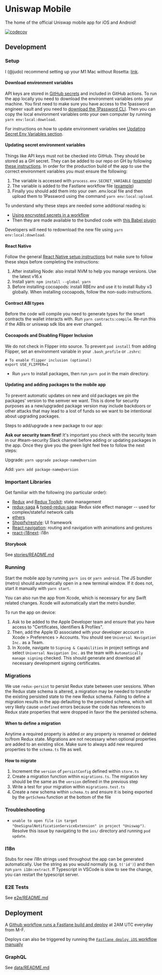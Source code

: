 # Uniswap Mobile

The home of the official Uniswap mobile app for iOS and Android!

[![codecov](https://codecov.io/gh/Uniswap/mobile/branch/main/graph/badge.svg?token=YVT2Y86O82)](https://codecov.io/gh/Uniswap/mobile)

## Development

### Setup

I (@judo) recommend setting up your M1 Mac without Rosetta: [link](https://medium.com/@davidjasonharding/developing-a-react-native-app-on-an-m1-mac-without-rosetta-29fcc7314d70).

#### Download environment variables

API keys are stored in [GitHub secrets](https://docs.github.com/en/actions/security-guides/encrypted-secrets) and included in GitHub actions. To run the app locally you need to download the environment variables onto your machine. You first need to make sure you have access to the 1password engineer vault and you need to [download the 1Password CLI](https://developer.1password.com/docs/cli/get-started#install). Then you can copy the local environment variables onto your own computer by running `yarn env:local:download`.

For instructions on how to update environment variables see [Updating Secret Env Variables section](#updating-secret-env-variables).

#### Updating secret environment variables

Things like API keys must not be checked into GitHub. They should be stored as a GH secret. They can be added to our repo on GH by following [these instructions](https://docs.github.com/en/actions/security-guides/encrypted-secrets#creating-encrypted-secrets-for-a-repository). In order for the production build of the app to use the correct environment variables you must ensure the following:

1. The variable is accessed with `process.env.SECRET_VARIABLE` ([example](https://github.com/Uniswap/mobile/blob/main/src/config.ts#L54))
2. The variable is added to the Fastlane workflow file ([example](https://github.com/Uniswap/mobile/blob/main/.github/workflows/fastlane.yml#L14))
3. Finally you should add them into your own .env.local file and then upload them to 1Password using the command `yarn env:local:upload`.

To understand why these steps are needed some additional reading is:

- [Using encrypted secrets in a workflow](https://docs.github.com/en/actions/security-guides/encrypted-secrets#using-encrypted-secrets-in-a-workflow)
- Then they are made available to the bundled code with [this Babel plugin](https://babeljs.io/docs/en/babel-plugin-transform-inline-environment-variables/)

Developers will need to redownload the new file using `yarn env:local:download`.

#### React Native

Follow the general [React Native setup instructions](https://reactnative.dev/docs/environment-setup) but make sure to follow these steps before completing the instructions:

1. After installing Node: also install NVM to help you manage versions. Use the latest v16.x
2. Install yarn: `npm install --global yarn`
3. Before installing cocoapods: install RBEnv and use it to install Ruby v3 globally. When installing cocoapods, follow the non-sudo instructions.

#### Contract ABI types

Before the code will compile you need to generate types for the smart contracts the wallet interacts with. Run `yarn contracts:compile`. Re-run this if the ABIs or uniswap sdk libs are ever changed.

#### Cocoapods and Disabling Flipper Inclusion

We do not check in Flipper into source. To prevent `pod install` from adding Flipper, set an environment variable in your `.bash_profile` or `.zshrc`:

```
# To enable flipper inclusion (optional)
export USE_FLIPPER=1
```

- Run `yarn` to install packages, then run `yarn pod` in the main directory.

#### Updating and adding packages to the mobile app

To prevent automatic updates on new and old packages we pin the packages' version to the semver we want. This is done for security purposes as a new/upgraded package version may include backdoors or other attacks that may lead to a lost of funds so we want to be intentional about upgrading packages.

Steps to add/upgrade a new package to our app:

**Ask our security team first!** It's important you check with the security team in our #team-security Slack channel before adding or updating packages in the app. Once they give you the green light feel free to follow the next steps:

Upgrade: `yarn upgrade package-name@version`

Add: `yarn add package-name@version`


### Important Libraries

Get familiar with the following (no particular order):

- [Redux](https://redux.js.org/) and [Redux Toolkit](https://redux-toolkit.js.org/): state management
- [redux-saga](https://redux-saga.js.org/) & [typed-redux-saga](https://github.com/agiledigital/typed-redux-saga): Redux side effect manager -- used for complex/stateful network calls
- [ethers](https://docs.ethers.io/v5/)
- [Shopify/restyle](https://github.com/Shopify/restyle): UI framework
- [React navigation](https://reactnavigation.org/): routing and navigation with animations and gestures
- [react-i18next](https://react.i18next.com/): i18n

#### Storybook

See [stories/README.md](https://github.com/Uniswap/mobile/tree/main/src/stories/README.md)

### Running

Start the mobile app by running `yarn ios` or `yarn android`. The JS bundler (metro) should automatically open in a new terminal window. If it does not, start it manually with `yarn start`.

You can also run the app from Xcode, which is necessary for any Swift related changes. Xcode will automatically start the metro bundler.

To run the app on device:

1. Ask to be added to the Apple Developer team and ensure that you have access to "Certificates, Identifiers & Profiles".
2. Then, add the Apple ID associated with your developer account in Xcode > Preferences > Accounts. You should see `Universal Navigation Inc.` as a Team.
3. In Xcode, navigate to `Signing & Capabilities` in project settings and select `Universal Navigation Inc.` as the team with `Automatically manage signing` checked. This should generate and download all necessary development signing certificates.

### Migrations

We use `redux-persist` to persist Redux state between user sessions. When the Redux state schema is altered, a migration may be needed to transfer the existing persisted state to the new Redux schema. Failing to define a migration results in the app defaulting to the persisted schema, which will very likely cause `undefined` errors because the code has references to Redux state properties that were dropped in favor the the persisted schema.

#### When to define a migration

Anytime a required property is added or any property is renamed or deleted to/from Redux state. Migrations are not necessary when optional properties are added to an existing slice. Make sure to always add new required properties to the `schema.ts` file as well.

#### How to migrate

1. Increment the `version` of `persistConfig` defined within `store.ts`
2. Create a migration function within `migrations.ts`. The migration key should be the same as the `version` defined in the previous step
3. Write a test for your migration within `migrations.test.ts`
4. Create a new schema within `schema.ts` and ensure it is being exported by the `getSchema` function at the bottom of the file

### Troubleshooting

- `unable to open file (in target "OneSignalNotificationServiceExtension" in project "Uniswap")`. Resolve this issue by navigating to the `ios/` directory and running `pod update`.

### I18n

Stubs for new i18n strings used throughout the app can be generated automatically. Use the string as you would normally (e.g. `t('id')`) and then run `yarn i18n:extract`.
If Typescript in VSCode is slow to see the change, you can restart the typescript server.

### E2E Tests

See [e2e/README.md](e2e/README.md)

## Deployment

A [Github workflow runs a Fastlane build and deploy](https://github.com/Uniswap/mobile/blob/main/.github/workflows/fastlane.yml) at 2AM UTC everyday from M-F.

Deploys can also be triggered by running the [`Fastlane deploy iOS` workflow manually](https://github.com/Uniswap/mobile/actions/workflows/fastlane.yml)

### GraphQL

See [data/README.md](./src/data/README.md)
